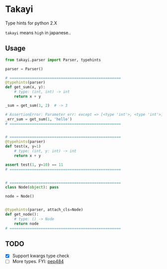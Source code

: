 # Takayi
Type hints for python 2.X

`takayi` means `high` in japanese..

## Usage

```python
from takayi.parser import Parser, typehints

parser = Parser()

# ==================================================
@typehints(parser)
def get_sum(x, y):
    # type: (int, int) -> int
    return x + y

_sum = get_sum(1, 2)  # -> 3

# AssertionError: Parameter err: except => [<type 'int'>, <type 'int'>], actually => [<type 'int'>, <type 'str'>]
_err_sum = get_sum(1, 'hello')
# ==================================================


# ==================================================
@typehints(parser)
def test(x, y=1)
    # type: (int, y: int) -> int
    return x + y

assert test(1, y=10) == 11
# ==================================================


# ==================================================
class Node(object): pass

node = Node()


@typehints(parser, attach_cls=Node)
def get_node():
    # type: () -> Node
    return node
# ==================================================
```

## TODO

- [x] Support kwargs type check
- [ ] More types. FYI: [pep484](https://www.python.org/dev/peps/pep-0484/)
